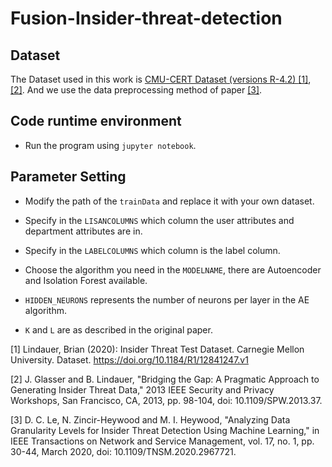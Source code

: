 # Fusion-Insider-threat-detection
## Dataset
The Dataset used in this work is [CMU-CERT Dataset (versions R-4.2) ](https://resources.sei.cmu.edu/library/asset-view.cfm?assetid=508099)[[1]](#1), [[2]](#2). And we use the data preprocessing method of paper [[3]](#3).

## Code runtime environment
* Run the program using ```jupyter notebook```.
## Parameter Setting

* Modify the path of the ```trainData``` and replace it with your own dataset.

* Specify in the ```LISANCOLUMNS``` which column the user attributes and department attributes are in.

* Specify in the ```LABELCOLUMNS``` which column is the label column.

* Choose the algorithm you need in the ```MODELNAME```, there are Autoencoder and Isolation Forest available.

* ```HIDDEN_NEURONS``` represents the number of neurons per layer in the AE algorithm.
* ```K``` and ```L``` are as described in the original paper. 

<a id="1">[1]</a> 
Lindauer, Brian (2020): Insider Threat Test Dataset. Carnegie Mellon University. Dataset. https://doi.org/10.1184/R1/12841247.v1 

<a id="2">[2]</a> 
J. Glasser and B. Lindauer, "Bridging the Gap: A Pragmatic Approach to Generating Insider Threat Data," 2013 IEEE Security and Privacy Workshops, San Francisco, CA, 2013, pp. 98-104, doi: 10.1109/SPW.2013.37.

<a id="3">[3]</a> 
D. C. Le, N. Zincir-Heywood and M. I. Heywood, "Analyzing Data Granularity Levels for Insider Threat Detection Using Machine Learning," in IEEE Transactions on Network and Service Management, vol. 17, no. 1, pp. 30-44, March 2020, doi: 10.1109/TNSM.2020.2967721.
